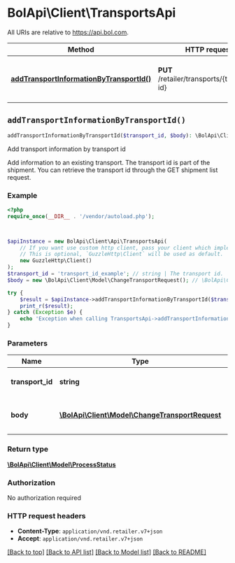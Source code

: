 # BolApi\Client\TransportsApi

All URIs are relative to https://api.bol.com.

Method | HTTP request | Description
------------- | ------------- | -------------
[**addTransportInformationByTransportId()**](TransportsApi.md#addTransportInformationByTransportId) | **PUT** /retailer/transports/{transport-id} | Add transport information by transport id


## `addTransportInformationByTransportId()`

```php
addTransportInformationByTransportId($transport_id, $body): \BolApi\Client\Model\ProcessStatus
```

Add transport information by transport id

Add information to an existing transport. The transport id is part of the shipment. You can retrieve the transport id through the GET shipment list request.

### Example

```php
<?php
require_once(__DIR__ . '/vendor/autoload.php');



$apiInstance = new BolApi\Client\Api\TransportsApi(
    // If you want use custom http client, pass your client which implements `GuzzleHttp\ClientInterface`.
    // This is optional, `GuzzleHttp\Client` will be used as default.
    new GuzzleHttp\Client()
);
$transport_id = 'transport_id_example'; // string | The transport id.
$body = new \BolApi\Client\Model\ChangeTransportRequest(); // \BolApi\Client\Model\ChangeTransportRequest | The change transport requested by the user.

try {
    $result = $apiInstance->addTransportInformationByTransportId($transport_id, $body);
    print_r($result);
} catch (Exception $e) {
    echo 'Exception when calling TransportsApi->addTransportInformationByTransportId: ', $e->getMessage(), PHP_EOL;
}
```

### Parameters

Name | Type | Description  | Notes
------------- | ------------- | ------------- | -------------
 **transport_id** | **string**| The transport id. |
 **body** | [**\BolApi\Client\Model\ChangeTransportRequest**](../Model/ChangeTransportRequest.md)| The change transport requested by the user. | [optional]

### Return type

[**\BolApi\Client\Model\ProcessStatus**](../Model/ProcessStatus.md)

### Authorization

No authorization required

### HTTP request headers

- **Content-Type**: `application/vnd.retailer.v7+json`
- **Accept**: `application/vnd.retailer.v7+json`

[[Back to top]](#) [[Back to API list]](../../README.md#endpoints)
[[Back to Model list]](../../README.md#models)
[[Back to README]](../../README.md)

